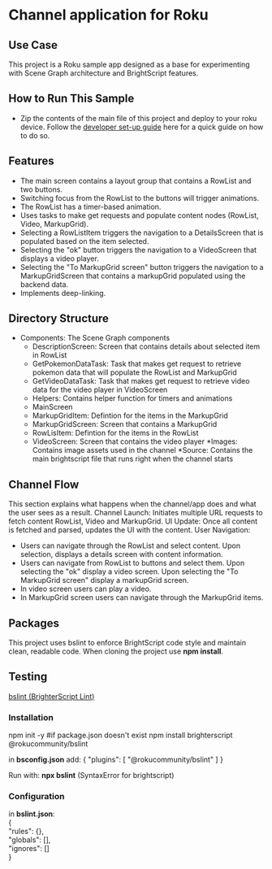# Channel application for Roku

## Use Case

This project is a Roku sample app designed as a base for experimenting with Scene Graph architecture and BrightScript features. 

## How to Run This Sample
* Zip the contents of the main file of this project and deploy to your roku device. Follow the [developer set-up guide](https://developer.roku.com/en-ca/docs/developer-program/getting-started/developer-setup.md) here for a quick guide on how to do so. 

## Features
* The main screen contains a layout group that contains a RowList and two buttons.
* Switching focus from the RowList to the buttons will trigger animations.
* The RowList has a timer-based animation.
* Uses tasks to make get requests and populate content nodes (RowList, Video, MarkupGrid).
* Selecting a RowListItem triggers the navigation to a DetailsScreen that is populated based on the item selected.
* Selecting the "ok" button triggers the navigation to a VideoScreen that displays a video player.
* Selecting the "To MarkupGrid screen" button triggers the navigation to a MarkupGridScreen that contains a markupGrid populated using the backend data.
* Implements deep-linking.

## Directory Structure
* Components: The Scene Graph components
    * DescriptionScreen: Screen that contains details about selected item in RowList
    * GetPokemonDataTask: Task that makes get request to retrieve pokemon data that will populate the RowList and MarkupGrid
    * GetVideoDataTask: Task that makes get request to retrieve video data for the video player in VideoScreen
    * Helpers: Contains helper function for timers and animations
    * MainScreen
    * MarkupGridItem: Defintion for the items in the MarkupGrid
    * MarkupGridScreen: Screen that contains a MarkupGrid
    * RowLisItem: Defintion for the items in the RowList
    * VideoScreen: Screen that contains the video player
*Images: Contains image assets used in the channel
*Source: Contains the main brightscript file that runs right when the channel starts

## Channel Flow
This section explains what happens when the channel/app does and what the user sees as a result.
Channel Launch: Initiates multiple URL requests to fetch content RowList, Video and MarkupGrid.
UI Update: Once all content is fetched and parsed, updates the UI with the content.
User Navigation: 
* Users can navigate through the RowList and select content. Upon selection, displays a details screen with content information.​
* Users can navigate from RowList to buttons and select them. Upon selecting the "ok" display a video screen. Upon selecting the "To MarkupGrid screen" display a markupGrid screen.
* In video screen users can play a video.
* In MarkupGrid screen users can navigate through the MarkupGrid items.

## Packages
This project uses bslint to enforce BrightScript code style and maintain clean, readable code. When cloning the project use **npm install**.

## Testing
[bslint (BrighterScript Lint)](https://github.com/rokucommunity/bslint)

### Installation
npm init -y #if package.json doesn't exist
npm install brighterscript @rokucommunity/bslint

in **bsconfig.json** add:
{
    "plugins": [ "@rokucommunity/bslint" ]
}

Run with: **npx bslint** (SyntaxError for brightscript)

### Configuration
in **bslint.json**:\
{\
    "rules": {},\
    "globals": [],\
    "ignores": []\
}
